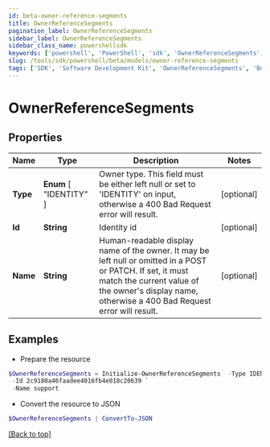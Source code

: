 ```yaml
---
id: beta-owner-reference-segments
title: OwnerReferenceSegments
pagination_label: OwnerReferenceSegments
sidebar_label: OwnerReferenceSegments
sidebar_class_name: powershellsdk
keywords: ['powershell', 'PowerShell', 'sdk', 'OwnerReferenceSegments', 'BetaOwnerReferenceSegments'] 
slug: /tools/sdk/powershell/beta/models/owner-reference-segments
tags: ['SDK', 'Software Development Kit', 'OwnerReferenceSegments', 'BetaOwnerReferenceSegments']
---
```



# OwnerReferenceSegments

## Properties

Name | Type | Description | Notes
------------ | ------------- | ------------- | -------------
**Type** |  **Enum** [  "IDENTITY" ] | Owner type. This field must be either left null or set to 'IDENTITY' on input, otherwise a 400 Bad Request error will result. | [optional] 
**Id** | **String** | Identity id | [optional] 
**Name** | **String** | Human-readable display name of the owner. It may be left null or omitted in a POST or PATCH. If set, it must match the current value of the owner's display name, otherwise a 400 Bad Request error will result. | [optional] 

## Examples

- Prepare the resource
```powershell
$OwnerReferenceSegments = Initialize-OwnerReferenceSegments  -Type IDENTITY `
 -Id 2c9180a46faadee4016fb4e018c20639 `
 -Name support
```

- Convert the resource to JSON
```powershell
$OwnerReferenceSegments | ConvertTo-JSON
```


[[Back to top]](#) 

